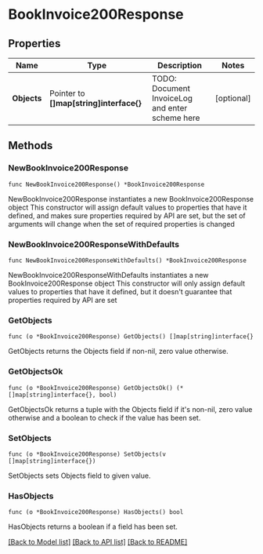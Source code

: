 # BookInvoice200Response

## Properties

Name | Type | Description | Notes
------------ | ------------- | ------------- | -------------
**Objects** | Pointer to **[]map[string]interface{}** | TODO: Document InvoiceLog and enter scheme here | [optional] 

## Methods

### NewBookInvoice200Response

`func NewBookInvoice200Response() *BookInvoice200Response`

NewBookInvoice200Response instantiates a new BookInvoice200Response object
This constructor will assign default values to properties that have it defined,
and makes sure properties required by API are set, but the set of arguments
will change when the set of required properties is changed

### NewBookInvoice200ResponseWithDefaults

`func NewBookInvoice200ResponseWithDefaults() *BookInvoice200Response`

NewBookInvoice200ResponseWithDefaults instantiates a new BookInvoice200Response object
This constructor will only assign default values to properties that have it defined,
but it doesn't guarantee that properties required by API are set

### GetObjects

`func (o *BookInvoice200Response) GetObjects() []map[string]interface{}`

GetObjects returns the Objects field if non-nil, zero value otherwise.

### GetObjectsOk

`func (o *BookInvoice200Response) GetObjectsOk() (*[]map[string]interface{}, bool)`

GetObjectsOk returns a tuple with the Objects field if it's non-nil, zero value otherwise
and a boolean to check if the value has been set.

### SetObjects

`func (o *BookInvoice200Response) SetObjects(v []map[string]interface{})`

SetObjects sets Objects field to given value.

### HasObjects

`func (o *BookInvoice200Response) HasObjects() bool`

HasObjects returns a boolean if a field has been set.


[[Back to Model list]](../README.md#documentation-for-models) [[Back to API list]](../README.md#documentation-for-api-endpoints) [[Back to README]](../README.md)


